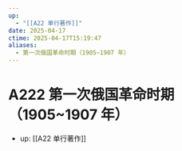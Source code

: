 ```yaml
---
up:
  - "[[A22 单行著作]]"
date: 2025-04-17
ctime: 2025-04-17T15:19:47
aliases:
  - 第一次俄国革命时期（1905~1907 年）
---
```


# A222 第一次俄国革命时期（1905~1907 年）

- up: [[A22 单行著作]]
